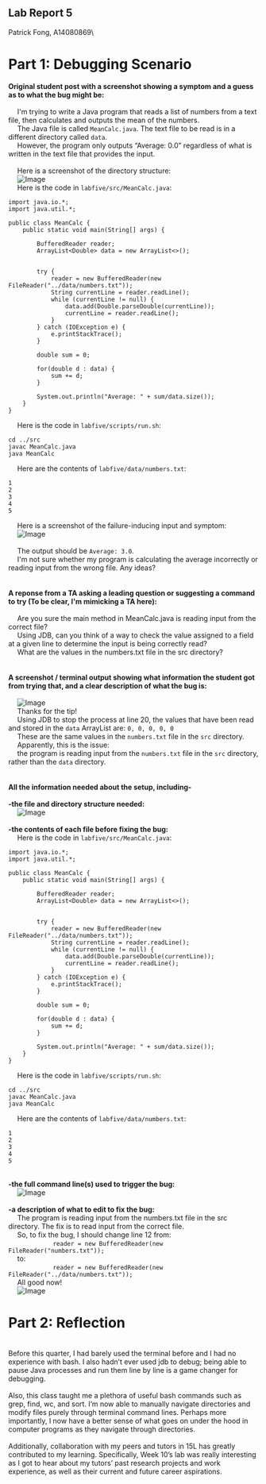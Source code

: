 ## Lab Report 5
Patrick Fong, A14080869\

# Part 1: Debugging Scenario
**Original student post with a screenshot showing a symptom and a guess as to what the bug might be:**\
\
&emsp; I'm trying to write a Java program that reads a list of numbers from a text file, then calculates and outputs the mean of the numbers.\
&emsp; The Java file is called ```MeanCalc.java```. The text file to be read is in a different directory called ```data```.\
&emsp; However, the program only outputs “Average: 0.0” regardless of what is written in the text file that provides the input.\
\
&emsp; Here is a screenshot of the directory structure:\
&emsp; ![Image](lab5ss1.png)\
&emsp; Here is the code in ```labfive/src/MeanCalc.java```:
```
import java.io.*;
import java.util.*;

public class MeanCalc {
    public static void main(String[] args) {

        BufferedReader reader;
        ArrayList<Double> data = new ArrayList<>();


        try {
            reader = new BufferedReader(new FileReader("../data/numbers.txt"));
            String currentLine = reader.readLine();
            while (currentLine != null) {
                data.add(Double.parseDouble(currentLine));
                currentLine = reader.readLine();
            }
        } catch (IOException e) {
            e.printStackTrace();
        }

        double sum = 0;

        for(double d : data) {
            sum += d;
        }

        System.out.println("Average: " + sum/data.size());
    }
}
```
&emsp; Here is the code in ```labfive/scripts/run.sh```:
```
cd ../src
javac MeanCalc.java
java MeanCalc
```
&emsp; Here are the contents of ```labfive/data/numbers.txt```:
```
1
2
3
4
5
```
&emsp; Here is a screenshot of the failure-inducing input and symptom:\
&emsp; ![Image](lab5ss5.png)\
\
&emsp; The output should be ```Average: 3.0```.\
&emsp; I'm not sure whether my program is calculating the average incorrectly or reading input from the wrong file. Any ideas?\
\
\
**A reponse from a TA asking a leading question or suggesting a command to try (To be clear, I'm mimicking a TA here):**\
\
&emsp; Are you sure the main method in MeanCalc.java is reading input from the correct file?\
&emsp; Using JDB, can you think of a way to check the value assigned to a field at a given line to determine the input is being correctly read?\
&emsp; What are the values in the numbers.txt file in the src directory?\
\
\
**A screenshot / terminal output showing what information the student got from trying that, and a clear description of what the bug is:**\
\
&emsp; ![Image](lab5ss6.png)\
&emsp; Thanks for the tip!\
&emsp; Using JDB to stop the process at line 20, the values that have been read and stored in the ```data``` ArrayList are: ```0, 0, 0, 0, 0```\
&emsp; These are the same values in the ```numbers.txt``` file in the ```src``` directory.\
&emsp; Apparently, this is the issue:\
&emsp; the program is reading input from the ```numbers.txt``` file in the ```src``` directory, rather than the ```data``` directory.\
\
\
**All the information needed about the setup, including-**\
\
**-the file and directory structure needed:**\
&emsp; ![Image](lab5ss1.png)\
\
**-the contents of each file before fixing the bug:**\
&emsp; Here is the code in ```labfive/src/MeanCalc.java```:
```
import java.io.*;
import java.util.*;

public class MeanCalc {
    public static void main(String[] args) {

        BufferedReader reader;
        ArrayList<Double> data = new ArrayList<>();


        try {
            reader = new BufferedReader(new FileReader("../data/numbers.txt"));
            String currentLine = reader.readLine();
            while (currentLine != null) {
                data.add(Double.parseDouble(currentLine));
                currentLine = reader.readLine();
            }
        } catch (IOException e) {
            e.printStackTrace();
        }

        double sum = 0;

        for(double d : data) {
            sum += d;
        }

        System.out.println("Average: " + sum/data.size());
    }
}
```
&emsp; Here is the code in ```labfive/scripts/run.sh```:
```
cd ../src
javac MeanCalc.java
java MeanCalc
```
&emsp; Here are the contents of ```labfive/data/numbers.txt```:
```
1
2
3
4
5
```
\
**-the full command line(s) used to trigger the bug:**\
&emsp; ![Image](lab5ss5.png)\
\
**-a description of what to edit to fix the bug:**\
&emsp; The program is reading input from the numbers.txt file in the src directory. The fix is to read input from the correct file.\
&emsp; So, to fix the bug, I should change line 12 from:\
&emsp; &emsp; &emsp; &emsp; &emsp; ```reader = new BufferedReader(new FileReader("numbers.txt"));```\
&emsp; to:\
&emsp; &emsp; &emsp; &emsp; &emsp; ```reader = new BufferedReader(new FileReader("../data/numbers.txt"));```\
&emsp; All good now!\
&emsp; ![Image](lab5ss7.png)


# Part 2: Reflection
\
Before this quarter, I had barely used the terminal before and I had no experience with bash. I also hadn’t ever used jdb to debug; being able to pause Java processes and run them line by line is a game changer for debugging.\
\
Also, this class taught me a plethora of useful bash commands such as grep, find, wc, and sort. I’m now able to manually navigate directories and modify files purely through terminal command lines. Perhaps more importantly, I now have a better sense of what goes on under the hood in computer programs as they navigate through directories.\
\
Additionally, collaboration with my peers and tutors in 15L has greatly contributed to my learning. Specifically, Week 10’s lab was really interesting as I got to hear about my tutors’ past research projects and work experience, as well as their current and future career aspirations.
